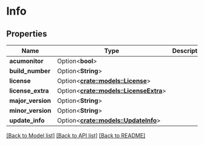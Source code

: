 # Info

## Properties

Name | Type | Description | Notes
------------ | ------------- | ------------- | -------------
**acumonitor** | Option<**bool**> |  | [optional]
**build_number** | Option<**String**> |  | [optional]
**license** | Option<[**crate::models::License**](License.md)> |  | [optional]
**license_extra** | Option<[**crate::models::LicenseExtra**](LicenseExtra.md)> |  | [optional]
**major_version** | Option<**String**> |  | [optional]
**minor_version** | Option<**String**> |  | [optional]
**update_info** | Option<[**crate::models::UpdateInfo**](UpdateInfo.md)> |  | [optional]

[[Back to Model list]](../README.md#documentation-for-models) [[Back to API list]](../README.md#documentation-for-api-endpoints) [[Back to README]](../README.md)


